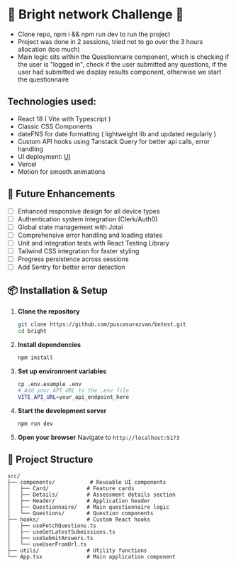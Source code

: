 # 🚀 Bright network Challenge 🚀

- Clone repo, npm i && npm run dev to run the project
- Project was done in 2 sessions, tried not to go over the 3 hours allocation (too much)
- Main logic sits within the Questionnaire component, which is checking if the user is "logged in", check if the user submitted any questions, if the user had submitted we display results component, otherwise we start the questionnaire

## Technologies used:

- React 18 ( Vite with Typescript )
- Classic CSS Components
- dateFNS for date formatting ( lightweight lib and updated regularly )
- Custom API hooks using Tanstack Query for better api calls, error handling
- UI deployment: [UI](https://bntest.vercel.app)
- Vercel
- Motion for smooth animations

## 🔮 Future Enhancements

- [ ] Enhanced responsive design for all device types
- [ ] Authentication system integration (Clerk/Auth0)
- [ ] Global state management with Jotai
- [ ] Comprehensive error handling and loading states
- [ ] Unit and integration tests with React Testing Library
- [ ] Tailwind CSS integration for faster styling
- [ ] Progress persistence across sessions
- [ ] Add Sentry for better error detection

## 📦 Installation & Setup

1. **Clone the repository**

   ```bash
   git clone https://github.com/puscasurazvan/bntest.git
   cd bright
   ```

2. **Install dependencies**

   ```bash
   npm install
   ```

3. **Set up environment variables**

   ```bash
   cp .env.example .env
   # Add your API URL to the .env file
   VITE_API_URL=your_api_endpoint_here
   ```

4. **Start the development server**

   ```bash
   npm run dev
   ```

5. **Open your browser**
   Navigate to `http://localhost:5173`

## 📁 Project Structure

```
src/
├── components/           # Reusable UI components
│   ├── Card/            # Feature cards
│   ├── Details/         # Assessment details section
│   ├── Header/          # Application header
│   ├── Questionnaire/   # Main questionnaire logic
│   └── Questions/       # Question components
├── hooks/               # Custom React hooks
│   ├── useFetchQuestions.ts
│   ├── useGetLatestSubmissions.ts
│   ├── useSubmitAnswers.ts
│   └── useUserFromUrl.ts
├── utils/               # Utility functions
└── App.tsx              # Main application component
```
